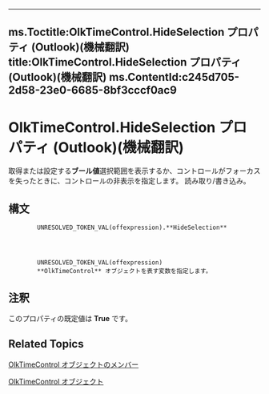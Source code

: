 

---
ms.Toctitle:OlkTimeControl.HideSelection プロパティ (Outlook)(機械翻訳)
title:OlkTimeControl.HideSelection プロパティ (Outlook)(機械翻訳)
ms.ContentId:c245d705-2d58-23e0-6685-8bf3cccf0ac9
---
# OlkTimeControl.HideSelection プロパティ (Outlook)(機械翻訳)




取得または設定する**ブール値**選択範囲を表示するか、コントロールがフォーカスを失ったときに、コントロールの非表示を指定します。 読み取り/書き込み。

## 構文

            UNRESOLVED_TOKEN_VAL(offexpression).**HideSelection**




            UNRESOLVED_TOKEN_VAL(offexpression)
            **OlkTimeControl** オブジェクトを表す変数を指定します。



## 注釈
このプロパティの既定値は **True** です。



## Related Topics

[OlkTimeControl オブジェクトのメンバー](4a9d0ec3-40b4-c40c-8774-ba8aa1f092e3.md)

[OlkTimeControl オブジェクト](b23f1741-b920-0caf-d4be-9892d8f2ae07.md)




